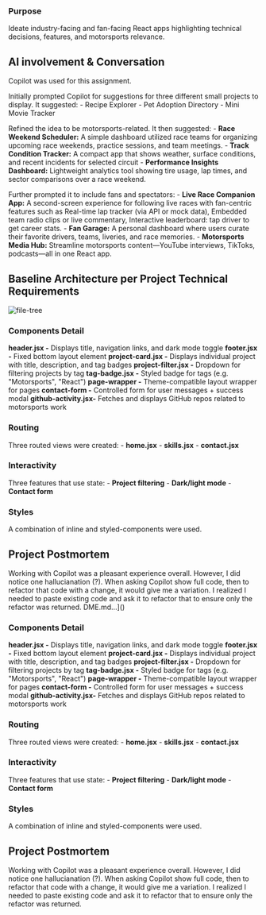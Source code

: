 ### Purpose

Ideate industry-facing and fan-facing React apps highlighting technical decisions, features, and motorsports relevance.


## AI involvement & Conversation

Copilot was used for this assignment. 

Initially prompted Copilot for suggestions for three different small projects to display.  It suggested:
    - Recipe Explorer
    - Pet Adoption Directory
    - Mini Movie Tracker

Refined the idea to be motorsports-related.  It then suggested:
    - **Race Weekend Scheduler:** A simple dashboard utilized race teams for organizing upcoming race weekends, practice sessions, and team meetings.
    - **Track Condition Tracker:** A compact app that shows weather, surface conditions, and recent incidents for selected circuit
    - **Performance Insights Dashboard:** Lightweight analytics tool showing tire usage, lap times, and sector comparisons over a race weekend.

Further prompted it to include fans and spectators:
    - **Live Race Companion App:** A second-screen experience for following live races with fan-centric features such as Real-time lap tracker (via API or mock data), Embedded team radio clips or live commentary, Interactive leaderboard: tap driver to get career stats.
    - **Fan Garage:** A personal dashboard where users curate their favorite drivers, teams, liveries, and race memories.
    - **Motorsports Media Hub:** Streamline motorsports content—YouTube interviews, TikToks, podcasts—all in one React app. 


## Baseline Architecture per Project Technical Requirements

![file-tree](https://github.com/user-attachments/assets/f0deaa29-4e76-41f2-8d6f-9565288747dc)


### Components Detail

**header.jsx -** Displays title, navigation links, and dark mode toggle
**footer.jsx -** Fixed bottom layout element
**project-card.jsx -** Displays individual project with title, description, and tag badges
**project-filter.jsx -** Dropdown for filtering projects by tag
**tag-badge.jsx -** Styled badge for tags (e.g. "Motorsports", "React")
**page-wrapper -** Theme-compatible layout wrapper for pages
**contact-form -** Controlled form for user messages + success modal
**github-activity.jsx-** Fetches and displays GitHub repos related to motorsports work 


### Routing

Three routed views were created:
    - **home.jsx**
    - **skills.jsx**
    - **contact.jsx**


### Interactivity

Three features that use state:
    - **Project filtering**
    - **Dark/light mode**
    - **Contact form**

### Styles

A combination of inline and styled-components were used.


## Project Postmortem

Working with Copilot was a pleasant experience overall.  However, I did notice one hallucianation (?).  When asking Copilot show full code, then to refactor that code with a change, it would give me a variation.  I realized I needed to paste existing code and ask it to refactor that to ensure only the refactor was returned. 
DME.md…]()


### Components Detail

**header.jsx -** Displays title, navigation links, and dark mode toggle
**footer.jsx -** Fixed bottom layout element
**project-card.jsx -** Displays individual project with title, description, and tag badges
**project-filter.jsx -** Dropdown for filtering projects by tag
**tag-badge.jsx -** Styled badge for tags (e.g. "Motorsports", "React")
**page-wrapper -** Theme-compatible layout wrapper for pages
**contact-form -** Controlled form for user messages + success modal
**github-activity.jsx-** Fetches and displays GitHub repos related to motorsports work 


### Routing

Three routed views were created:
    - **home.jsx**
    - **skills.jsx**
    - **contact.jsx**


### Interactivity

Three features that use state:
    - **Project filtering**
    - **Dark/light mode**
    - **Contact form**

### Styles

A combination of inline and styled-components were used.


## Project Postmortem

Working with Copilot was a pleasant experience overall.  However, I did notice one hallucianation (?).  When asking Copilot show full code, then to refactor that code with a change, it would give me a variation.  I realized I needed to paste existing code and ask it to refactor that to ensure only the refactor was returned. 
